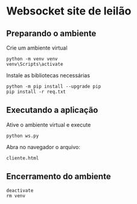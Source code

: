 # Websocket site de leilão
## Preparando o ambiente
Crie um ambiente virtual
```
python -m venv venv
venv\Scripts\activate
```
Instale as bibliotecas necessárias
```
python -m pip install --upgrade pip
pip install -r req.txt
```
## Executando a aplicação

Ative o ambiente virtual e execute
```
python ws.py
```
Abra no navegador o arquivo:

```
cliente.html
```

## Encerramento do ambiente
```
deactivate
rm venv
```